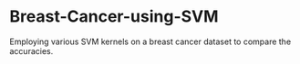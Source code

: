# Breast-Cancer-using-SVM
Employing various SVM kernels on a breast cancer dataset to compare the accuracies.
